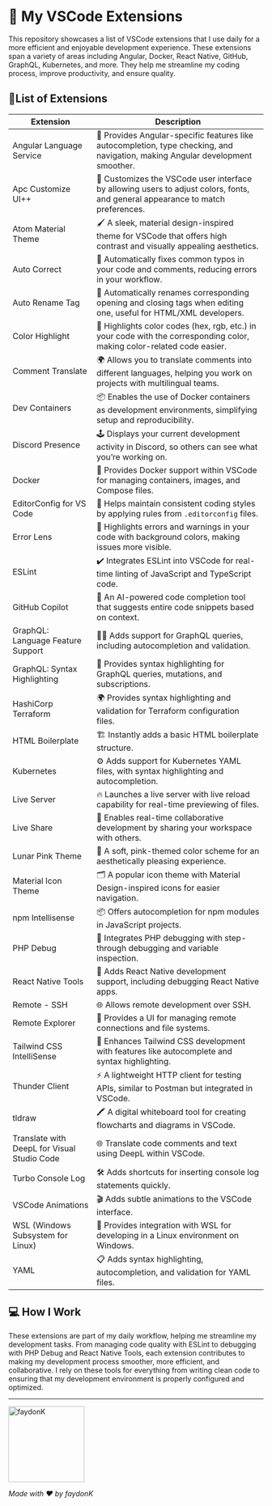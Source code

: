 # 🚀 My VSCode Extensions 

This repository showcases a list of VSCode extensions that I use daily for a more efficient and enjoyable development experience. These extensions span a variety of areas including Angular, Docker, React Native, GitHub, GraphQL, Kubernetes, and more. They help me streamline my coding process, improve productivity, and ensure quality.

## 📜List of Extensions

| Extension                                | Description                                                                                                           |
|------------------------------------------|-----------------------------------------------------------------------------------------------------------------------|
| Angular Language Service                 | 🚀 Provides Angular-specific features like autocompletion, type checking, and navigation, making Angular development smoother. |
| Apc Customize UI++                       | 🎨 Customizes the VSCode user interface by allowing users to adjust colors, fonts, and general appearance to match preferences. |
| Atom Material Theme                      | 🖌️ A sleek, material design-inspired theme for VSCode that offers high contrast and visually appealing aesthetics.     |
| Auto Correct                             | 🔧 Automatically fixes common typos in your code and comments, reducing errors in your workflow.                      |
| Auto Rename Tag                          | 🔁 Automatically renames corresponding opening and closing tags when editing one, useful for HTML/XML developers.     |
| Color Highlight                          | 🌈 Highlights color codes (hex, rgb, etc.) in your code with the corresponding color, making color-related code easier. |
| Comment Translate                        | 🌍 Allows you to translate comments into different languages, helping you work on projects with multilingual teams.    |
| Dev Containers                           | 📦 Enables the use of Docker containers as development environments, simplifying setup and reproducibility.            |
| Discord Presence                         | 🕹️ Displays your current development activity in Discord, so others can see what you’re working on.                   |
| Docker                                   | 🐳 Provides Docker support within VSCode for managing containers, images, and Compose files.                          |
| EditorConfig for VS Code                 | 📜 Helps maintain consistent coding styles by applying rules from `.editorconfig` files.                              |
| Error Lens                               | 🚨 Highlights errors and warnings in your code with background colors, making issues more visible.                    |
| ESLint                                   | ✔️ Integrates ESLint into VSCode for real-time linting of JavaScript and TypeScript code.                              |
| GitHub Copilot                           | 🤖 An AI-powered code completion tool that suggests entire code snippets based on context.                            |
| GraphQL: Language Feature Support        | 🕵️‍♂️ Adds support for GraphQL queries, including autocompletion and validation.                                       |
| GraphQL: Syntax Highlighting             | 🎯 Provides syntax highlighting for GraphQL queries, mutations, and subscriptions.                                    |
| HashiCorp Terraform                      | 🌍 Provides syntax highlighting and validation for Terraform configuration files.                                      |
| HTML Boilerplate                         | 🏗️ Instantly adds a basic HTML boilerplate structure.                                                                |
| Kubernetes                               | ⚙️ Adds support for Kubernetes YAML files, with syntax highlighting and autocompletion.                              |
| Live Server                              | 🔥 Launches a live server with live reload capability for real-time previewing of files.                              |
| Live Share                               | 🤝 Enables real-time collaborative development by sharing your workspace with others.                                 |
| Lunar Pink Theme                         | 🌙 A soft, pink-themed color scheme for an aesthetically pleasing experience.                                         |
| Material Icon Theme                      | 🗂️ A popular icon theme with Material Design-inspired icons for easier navigation.                                    |
| npm Intellisense                         | 📦 Offers autocompletion for npm modules in JavaScript projects.                                                     |
| PHP Debug                                | 🐘 Integrates PHP debugging with step-through debugging and variable inspection.                                      |
| React Native Tools                       | 📱 Adds React Native development support, including debugging React Native apps.                                      |
| Remote - SSH                             | 🌐 Allows remote development over SSH.                                                                               |
| Remote Explorer                          | 🔎 Provides a UI for managing remote connections and file systems.                                                   |
| Tailwind CSS IntelliSense                | 💨 Enhances Tailwind CSS development with features like autocomplete and syntax highlighting.                         |
| Thunder Client                           | ⚡ A lightweight HTTP client for testing APIs, similar to Postman but integrated in VSCode.                           |
| tldraw                                   | 🖍️ A digital whiteboard tool for creating flowcharts and diagrams in VSCode.                                         |
| Translate with DeepL for Visual Studio Code | 🌐 Translate code comments and text using DeepL within VSCode.                                                       |
| Turbo Console Log                        | 🛠️ Adds shortcuts for inserting console log statements quickly.                                                     |
| VSCode Animations                        | 🎬 Adds subtle animations to the VSCode interface.                                                                  |
| WSL (Windows Subsystem for Linux)        | 🐧 Provides integration with WSL for developing in a Linux environment on Windows.                                   |
| YAML                                     | 📋 Adds syntax highlighting, autocompletion, and validation for YAML files.                                          |

## 💻 How I Work

These extensions are part of my daily workflow, helping me streamline my development tasks. From managing code quality with ESLint to debugging with PHP Debug and React Native Tools, each extension contributes to making my development process smoother, more efficient, and collaborative. I rely on these tools for everything from writing clean code to ensuring that my development environment is properly configured and optimized.

---

<img src="https://faydonk.fr/media//img/pfp_faydonk.png" alt="faydonK" width="150" height="150" />

*Made with ❤️ by faydonK*
